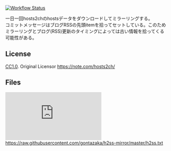 [![Workflow Status](https://github.com/gontazaka/h2ss-mirror/actions/workflows/mirroring.yml/badge.svg)](https://github.com/gontazaka/h2ss-mirror/actions/workflows/mirroring.yml)  

一日一回hosts2chのhostsデータをダウンロードしてミラーリングする。  
コミットメッセージはブログRSSの先頭itemを拾ってセットしている。このためミラーリングとブログ(RSS)更新のタイミングによっては古い情報を拾ってくる可能性がある。  

## License

[CC1.0](https://creativecommons.org/publicdomain/zero/1.0/). Original Licensor <https://note.com/hosts2ch/>  

## Files

![File Size](https://img.shields.io/github/size/gontazaka/h2ss-mirror/h2ss.txt?label=Size&color=lightgray) <https://raw.githubusercontent.com/gontazaka/h2ss-mirror/master/h2ss.txt>  
